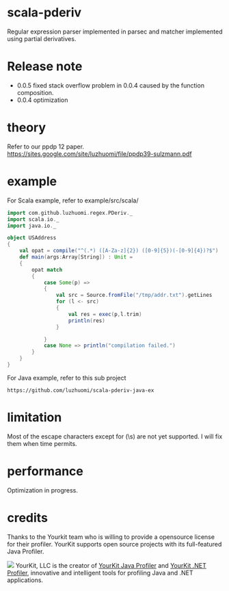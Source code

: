 # scala-pderiv
Regular expression parser implemented in parsec and matcher implemented using partial derivatives.

# Release note

* 0.0.5 fixed stack overflow problem in 0.0.4 caused by the function composition.
* 0.0.4 optimization

# theory
Refer to our ppdp 12 paper.
https://sites.google.com/site/luzhuomi/file/ppdp39-sulzmann.pdf

# example
For Scala example, refer to example/src/scala/
```scala
import com.github.luzhuomi.regex.PDeriv._
import scala.io._
import java.io._

object USAddress 
{
	val opat = compile("^(.*) ([A-Za-z]{2}) ([0-9]{5})(-[0-9]{4})?$")
	def main(args:Array[String]) : Unit = 
	{
		opat match 
		{
			case Some(p) => 
			{
				val src = Source.fromFile("/tmp/addr.txt").getLines
				for (l <- src) 
				{
					val res = exec(p,l.trim)
					println(res)
				}

			}
			case None => println("compilation failed.")
		}
	}
}
```

For Java example, refer to this sub project
```
https://github.com/luzhuomi/scala-pderiv-java-ex
```
# limitation
Most of the escape characters except for (\s) are not yet supported. I will fix them when time permits. 

# performance
Optimization in progress. 

# credits

Thanks to the Yourkit team who is willing to provide a opensource license for their profiler.
YourKit supports open source projects with its full-featured Java Profiler.

<img src="https://www.yourkit.com/images/yklogo.png"/>
YourKit, LLC is the creator of <a href="https://www.yourkit.com/java/profiler/index.jsp">YourKit Java Profiler</a>
and <a href="https://www.yourkit.com/.net/profiler/index.jsp">YourKit .NET Profiler</a>,
innovative and intelligent tools for profiling Java and .NET applications. 
